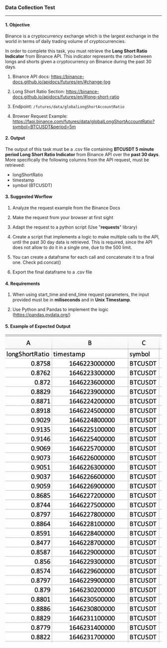 ### Data Collection Test
---

#### 1. Objective 

Binance is a cryptocurrency exchange which is the largest exchange in the world in terms of daily trading volume of cryptocurrencies. 

In order to complete this task, you must retrieve the **Long Short Ratio Indicator** from Binance API.
This indicator represents the ratio between longs and shorts given a cryptocurrency on Binance during the past 30 days.

1. Binance API docs: https://binance-docs.github.io/apidocs/futures/en/#change-log

2. Long Short Ratio Section: https://binance-docs.github.io/apidocs/futures/en/#long-short-ratio

3. Endpoint: `/futures/data/globalLongShortAccountRatio`

4. Browser Request Example: https://fapi.binance.com/futures/data/globalLongShortAccountRatio?symbol=BTCUSDT&period=5m
 

#### 2. Output

The output of this task must be a .csv file containing **BTCUSDT 5 minute period Long Short Ratio Indicator** from Binance API over the **past 30 days**. More specifically the following columns from the API request, must be retrieved:

- longShortRatio
- timestamp
- symbol (BTCUSDT)



#### 3. Suggested Worflow

1. Analyze the request example from the Binance Docs
2. Make the request from your browser at first sight
3. Adapt the request to a python script (Use "**requests**" library)
4. Create a script that implements a logic to make multiple calls to the API, until the past 30 day data is retrieved. This is required, since the API does not allow to do it in a single one, due to the 500 limit.

6. You can create a dataframe for each call and concatenate it to a final one. Check pd.concat()

5. Export the final dataframe to a .csv file 

#### 4. Requirements

1. When using start_time and end_time request parameters, the input provided must be in **miliseconds** and in **Unix Timestamp**.

2. Use Python and Pandas to implement the logic (https://pandas.pydata.org/)

#### 5. Example of Expected Output

![Request](./lsratio.png)


